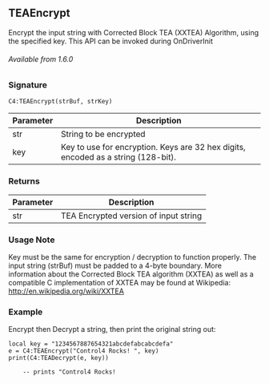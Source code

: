 ## TEAEncrypt

Encrypt the input string with Corrected Block TEA (XXTEA) Algorithm, using the specified key. This API can be invoked during OnDriverInit

###### Available from 1.6.0


### Signature

`C4:TEAEncrypt(strBuf, strKey)`


| Parameter | Description |
| --- | --- |
| str | String to be encrypted |
| key  | Key to use for encryption. Keys are 32 hex digits, encoded as a string (128-bit). |


### Returns

| Parameter | Description |
| --- | --- |
| str | TEA Encrypted version of input string |


### Usage Note

Key must be the same for encryption / decryption to function properly. The input string (strBuf) must be padded to a 4-byte boundary. More information about the Corrected Block TEA algorithm (XXTEA) as well as a compatible C implementation of XXTEA may be found at Wikipedia: http://en.wikipedia.org/wiki/XXTEA


### Example

Encrypt then Decrypt a string, then print the original string out:

```
local key = "1234567887654321abcdefabcabcdefa"
e = C4:TEAEncrypt("Control4 Rocks! ", key)
print(C4:TEADecrypt(e, key))

  	-- prints "Control4 Rocks! 
```
